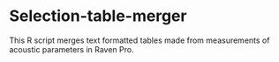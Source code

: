 # Selection-table-merger
This R script merges text formatted tables made from measurements of acoustic parameters in Raven Pro.
